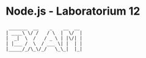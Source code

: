 # Node.js - Laboratorium 12

```
 _______  __    _    __  __ 
| ____\ \/ /   / \  |  \/  |
|  _|  \  /   / _ \ | |\/| |
| |___ /  \  / ___ \| |  | |
|_____/_/\_\/_/   \_\_|  |_|

```